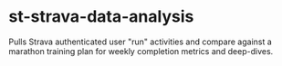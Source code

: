 # st-strava-data-analysis
Pulls Strava authenticated user "run" activities and compare against a marathon training plan for weekly completion metrics and deep-dives.
